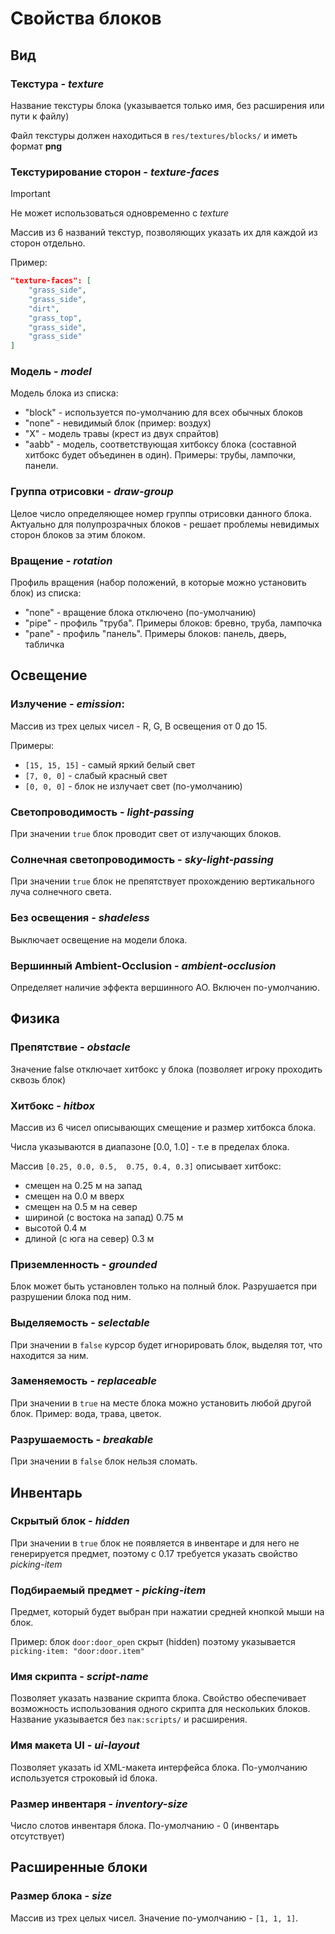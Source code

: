# Свойства блоков

## Вид

### Текстура - *texture*

Название текстуры блока (указывается только имя, без расширения или пути к файлу)

Файл текстуры должен находиться в `res/textures/blocks/` и иметь формат **png**

### Текстурирование сторон - *texture-faces*

>[!IMPORTANT]
> Не может использоваться одновременно с *texture*

Массив из 6 названий текстур, позволяющих указать их для каждой из сторон отдельно.

Пример: 
```json
"texture-faces": [
    "grass_side",
    "grass_side",
    "dirt",
    "grass_top",
    "grass_side",
    "grass_side"
]
```

### Модель - *model*

Модель блока из списка:
- "block" - используется по-умолчанию для всех обычных блоков
- "none" - невидимый блок (пример: воздух)
- "X" - модель травы (крест из двух спрайтов)
- "aabb" - модель, соответствующая хитбоксу блока (составной хитбокс будет объединен в один). Примеры: трубы, лампочки, панели.

### Группа отрисовки - *draw-group*

Целое число определяющее номер группы отрисовки данного блока. 
Актуально для полупрозрачных блоков - решает проблемы невидимых сторон блоков за этим блоком.

### Вращение - *rotation*

Профиль вращения (набор положений, в которые можно установить блок) из списка:

- "none" - вращение блока отключено (по-умолчанию)
- "pipe" - профиль "труба". Примеры блоков: бревно, труба, лампочка
- "pane" - профиль "панель". Примеры блоков: панель, дверь, табличка

## Освещение

### Излучение - *emission*:

Массив из трех целых чисел - R, G, B освещения от 0 до 15.

Примеры:

- `[15, 15, 15]` - самый яркий белый свет
- `[7, 0, 0]` - слабый красный свет
- `[0, 0, 0]` - блок не излучает свет (по-умолчанию)


### Светопроводимость - *light-passing*

При значении `true` блок проводит свет от излучающих блоков.

### Солнечная светопроводимость - *sky-light-passing*

При значении `true` блок не препятствует прохождению вертикального луча солнечного света.


### Без освещения - *shadeless*

Выключает освещение на модели блока.

### Вершинный Ambient-Occlusion - *ambient-occlusion*

Определяет наличие эффекта вершинного AO. Включен по-умолчанию.

## Физика

### Препятствие - *obstacle*

Значение false отключает хитбокс у блока (позволяет игроку проходить сквозь блок)

### Хитбокс - *hitbox*

Массив из 6 чисел описывающих смещение и размер хитбокса блока.

Числа указываются в диапазоне [0.0, 1.0] - т.е в пределах блока.

Массив `[0.25, 0.0, 0.5,  0.75, 0.4, 0.3]` описывает хитбокс:
- смещен на 0.25 м на запад
- смещен на 0.0 м вверх
- смещен на 0.5 м на север
- шириной (с востока на запад) 0.75 м
- высотой 0.4 м
- длиной (с юга на север) 0.3 м

### Приземленность - *grounded*

Блок может быть установлен только на полный блок.
Разрушается при разрушении блока под ним.

### Выделяемость - *selectable*

При значении в `false` курсор будет игнорировать блок, выделяя тот, что находится за ним.

### Заменяемость - *replaceable*

При значении в `true` на месте блока можно установить любой другой блок. Пример: вода, трава, цветок.

### Разрушаемость - *breakable*

При значении в `false` блок нельзя сломать.

## Инвентарь

### Скрытый блок - *hidden*

При значении в `true` блок не появляется в инвентаре и для него не генерируется предмет, поэтому c 0.17 требуется указать свойство *picking-item*

### Подбираемый предмет - *picking-item*

Предмет, который будет выбран при нажатии средней кнопкой мыши на блок.

Пример: блок `door:door_open` скрыт (hidden) поэтому указывается `picking-item: "door:door.item"`

### Имя скрипта - *script-name*

Позволяет указать название скрипта блока. Свойство обеспечивает возможность использования одного скрипта для нескольких блоков.
Название указывается без `пак:scripts/` и расширения.

### Имя макета UI - *ui-layout*

Позволяет указать id XML-макета интерфейса блока. По-умолчанию используется строковый id блока.

### Размер инвентаря - *inventory-size*

Число слотов инвентаря блока. По-умолчанию - 0 (инвентарь отсутствует)

## Расширенные блоки

### Размер блока - *size*

Массив из трех целых чисел. Значение по-умолчанию - `[1, 1, 1]`.
